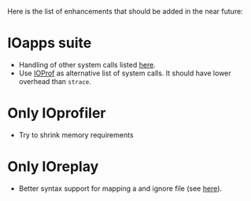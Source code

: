 Here is the list of enhancements that should be added in the near future:

# IOapps suite #

  * Handling of other system calls listed [here](SystemCallList#TODO_system_calls.md).
  * Use [IOProf](http://www.benchit.org/wiki/index.php/IOprof) as alternative list of system calls. It should have lower overhead than `strace`.

# Only IOprofiler #
  * Try to shrink memory requirements

# Only IOreplay #
  * Better syntax support for mapping a and ignore file (see [here](ioreplay#Define_map_file.md)).